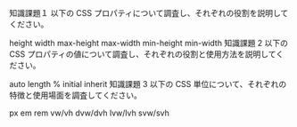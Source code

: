 知識課題１
以下の CSS プロパティについて調査し、それぞれの役割を説明してください。

height
width
max-height
max-width
min-height
min-width
知識課題 2
以下の CSS プロパティの値について調査し、それぞれの役割と使用方法を説明してください。

auto
length
%
initial
inherit
知識課題 3
以下の CSS 単位について、それぞれの特徴と使用場面を調査してください。

px
em
rem
vw/vh
dvw/dvh
lvw/lvh
svw/svh
